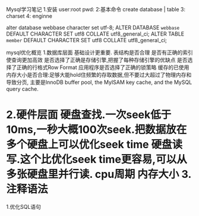 Mysql学习笔记
1.安装
user:root
pwd:
2:基本命令
	create database | table 
3: charset 
4: enginne

alter database webbase character set utf-8;
ALTER DATABASE `webbase` DEFAULT CHARACTER SET utf8 COLLATE utf8_general_ci;
ALTER TABLE `member` DEFAULT CHARACTER SET utf8 COLLATE utf8_general_ci;

mysql优化概览
1.数据库层面
	基础设计更重要.
	表结构是否合理
	是否有正确的索引使查询更加高效
	是否选择了正确是存储引擎,把握了每种存储引擎的优缺点
	是否选择了正确的行格式Row Format
	应用程序是否选择了正确的锁策略
	缓存的已使用内存大小是否合理:足够大能hold住频繁的存取数据,但不要过大超过了物理内存和导致分页,
						主要是InnoDB buffer pool, the MyISAM key cache, and the MySQL query cache.
	
2.硬件层面
	硬盘查找.一次seek低于10ms,一秒大概100次seek.把数据放在多个硬盘上可以优化seek time
	硬盘读写.这个比优化seek time更容易,可以从多张硬盘里并行读.
	cpu周期
	内存大小
3.注释语法
===========================
1.优化SQL语句
	
